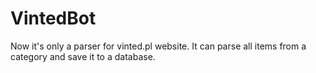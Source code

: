 # VintedBot
Now it's only a parser for vinted.pl website. It can parse all items from a category and save it to a database.
